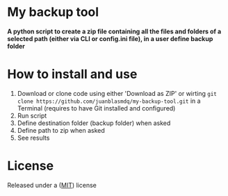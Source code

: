 # My backup tool
**A python script to create a zip file containing all the files and folders of a selected path (either via CLI or config.ini file), in a user define backup folder**

# How to install and use
1. Download or clone code using either 'Download as ZIP' or wirting ```git clone https://github.com/juanblasmdq/my-backup-tool.git``` in a Terminal (requires to have Git installed and configured)
2. Run script
3. Define destination folder (backup folder) when asked
4. Define path to zip when asked
5. See results

# License
Released under a ([MIT](LICENSE)) license
